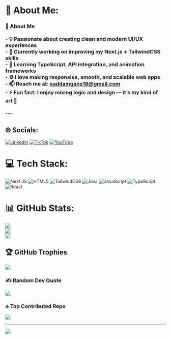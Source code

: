 # 💫 About Me:
### 🚀 About Me<br><br>- 💡 Passionate about creating **clean and modern UI/UX** experiences  <br>- 🔭 Currently working on improving my **Next.js + TailwindCSS** skills  <br>- 🌱 Learning **TypeScript**, **API integration**, and **animation frameworks**  <br>- ⚙️ I love making **responsive, smooth, and scalable** web apps  <br>- 📫 Reach me at: **saddamgans18@gmail.com**  <br>- ⚡ Fun fact: I enjoy mixing logic and design — it’s my kind of art 🎨  <br><br>---<br>


## 🌐 Socials:
[![LinkedIn](https://img.shields.io/badge/LinkedIn-%230077B5.svg?logo=linkedin&logoColor=white)](https://linkedin.com/in/saddam-rafiansyach) [![TikTok](https://img.shields.io/badge/TikTok-%23000000.svg?logo=TikTok&logoColor=white)](https://tiktok.com/@FunCode) [![YouTube](https://img.shields.io/badge/YouTube-%23FF0000.svg?logo=YouTube&logoColor=white)](https://youtube.com/@CodeSpark) 

# 💻 Tech Stack:
![Next JS](https://img.shields.io/badge/Next-black?style=for-the-badge&logo=next.js&logoColor=white) ![HTML5](https://img.shields.io/badge/html5-%23E34F26.svg?style=for-the-badge&logo=html5&logoColor=white) ![TailwindCSS](https://img.shields.io/badge/tailwindcss-%2338B2AC.svg?style=for-the-badge&logo=tailwind-css&logoColor=white) ![Java](https://img.shields.io/badge/java-%23ED8B00.svg?style=for-the-badge&logo=openjdk&logoColor=white) ![JavaScript](https://img.shields.io/badge/javascript-%23323330.svg?style=for-the-badge&logo=javascript&logoColor=%23F7DF1E) ![TypeScript](https://img.shields.io/badge/typescript-%23007ACC.svg?style=for-the-badge&logo=typescript&logoColor=white) ![React](https://img.shields.io/badge/react-%2320232a.svg?style=for-the-badge&logo=react&logoColor=%2361DAFB)
# 📊 GitHub Stats:
![](https://github-readme-stats.vercel.app/api?username=Kinglytical&theme=dark&hide_border=true&include_all_commits=false&count_private=false)<br/>
![](https://nirzak-streak-stats.vercel.app/?user=Kinglytical&theme=dark&hide_border=true)<br/>
![](https://github-readme-stats.vercel.app/api/top-langs/?username=Kinglytical&theme=dark&hide_border=true&include_all_commits=false&count_private=false&layout=compact)

## 🏆 GitHub Trophies
![](https://github-profile-trophy.vercel.app/?username=Kinglytical&theme=radical&no-frame=false&no-bg=true&margin-w=4)

### ✍️ Random Dev Quote
![](https://quotes-github-readme.vercel.app/api?type=horizontal&theme=radical)

### 🔝 Top Contributed Repo
![](https://github-contributor-stats.vercel.app/api?username=Kinglytical&limit=5&theme=dark&combine_all_yearly_contributions=true)

---
[![](https://visitcount.itsvg.in/api?id=Kinglytical&icon=0&color=0)](https://visitcount.itsvg.in)

<!-- Proudly created with GPRM ( https://gprm.itsvg.in ) -->
